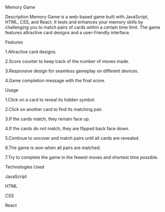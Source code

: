 
Memory Game


Description
Memory Game is a web-based game built with JavaScript, HTML, CSS, and React. It tests and enhances your memory skills by challenging you to match pairs of cards within a certain time limit. The game features attractive card designs and a user-friendly interface.

Features 

1.Attractive card designs.

2.Score counter to keep track of the number of moves made.

3.Responsive design for seamless gameplay on different devices.

4.Game completion message with the final score.


Usage

1.Click on a card to reveal its hidden symbol.

2.Click on another card to find its matching pair.

3.If the cards match, they remain face up.

4.If the cards do not match, they are flipped back face down.

5.Continue to uncover and match pairs until all cards are revealed.

6.The game is won when all pairs are matched.

7.Try to complete the game in the fewest moves and shortest time possible.


Technologies Used

JavaScript

HTML

CSS

React


